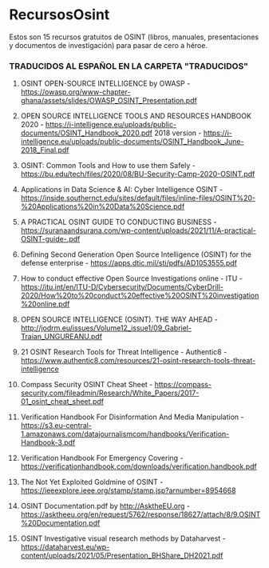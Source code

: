# RecursosOsint
Estos son 15 recursos gratuitos de OSINT (libros, manuales, presentaciones y documentos de investigación) para pasar de cero a héroe.

### TRADUCIDOS AL ESPAÑOL EN LA CARPETA "TRADUCIDOS"

1. OSINT OPEN-SOURCE INTELLIGENCE by OWASP - https://owasp.org/www-chapter-ghana/assets/slides/OWASP_OSINT_Presentation.pdf

2. OPEN SOURCE INTELLIGENCE TOOLS AND RESOURCES HANDBOOK 2020 - https://i-intelligence.eu/uploads/public-documents/OSINT_Handbook_2020.pdf
   2018 version - https://i-intelligence.eu/uploads/public-documents/OSINT_Handbook_June-2018_Final.pdf

3. OSINT: Common Tools and How to use them Safely - https://bu.edu/tech/files/2020/08/BU-Security-Camp-2020-OSINT.pdf

4. Applications in Data Science & AI: Cyber Intelligence OSINT - https://inside.southernct.edu/sites/default/files/inline-files/OSINT%20-%20Applications%20in%20Data%20Science.pdf

5. A PRACTICAL OSINT GUIDE TO CONDUCTING BUSINESS - https://suranaandsurana.com/wp-content/uploads/2021/11/A-practical-OSINT-guide-.pdf

6. Defining Second Generation Open Source Intelligence (OSINT) for the defense enterprise - https://apps.dtic.mil/sti/pdfs/AD1053555.pdf

7. How to conduct effective Open Source Investigations online - ITU - https://itu.int/en/ITU-D/Cybersecurity/Documents/CyberDrill-2020/How%20to%20conduct%20effective%20OSINT%20investigation%20online.pdf

8. OPEN SOURCE INTELLIGENCE (OSINT). THE WAY AHEAD - http://jodrm.eu/issues/Volume12_issue1/09_Gabriel-Traian_UNGUREANU.pdf

9. 21 OSINT Research Tools for Threat Intelligence - Authentic8 - https://www.authentic8.com/resources/21-osint-research-tools-threat-intelligence

10. Compass Security OSINT Cheat Sheet - https://compass-security.com/fileadmin/Research/White_Papers/2017-01_osint_cheat_sheet.pdf

11. Verification Handbook For Disinformation And Media Manipulation - https://s3.eu-central-1.amazonaws.com/datajournalismcom/handbooks/Verification-Handbook-3.pdf

12. Verification Handbook For Emergency Covering - https://verificationhandbook.com/downloads/verification.handbook.pdf

13. The Not Yet Exploited Goldmine of OSINT - https://ieeexplore.ieee.org/stamp/stamp.jsp?arnumber=8954668

14. OSINT Documentation.pdf by  http://AsktheEU.org - https://asktheeu.org/en/request/5762/response/18627/attach/8/9.OSINT%20Documentation.pdf

15. OSINT Investigative visual research methods by Dataharvest - https://dataharvest.eu/wp-content/uploads/2021/05/Presentation_BHShare_DH2021.pdf
